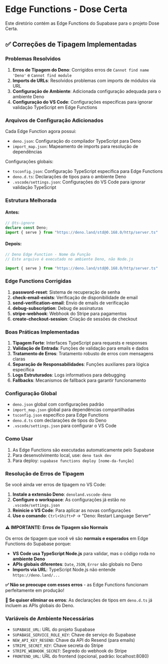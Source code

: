# Edge Functions - Dose Certa

Este diretório contém as Edge Functions do Supabase para o projeto Dose Certa.

## ✅ Correções de Tipagem Implementadas

### Problemas Resolvidos

1. **Erros de Tipagem do Deno**: Corrigidos erros de `Cannot find name 'Deno'` e `Cannot find module`
2. **Imports de URLs**: Resolvidos problemas com imports de módulos via URL
3. **Configuração de Ambiente**: Adicionada configuração adequada para o ambiente Deno
4. **Configuração do VS Code**: Configurações específicas para ignorar validação TypeScript em Edge Functions

### Arquivos de Configuração Adicionados

Cada Edge Function agora possui:
- `deno.json`: Configuração do compilador TypeScript para Deno
- `import_map.json`: Mapeamento de imports para resolução de dependências

Configurações globais:
- `tsconfig.json`: Configuração TypeScript específica para Edge Functions
- `deno.d.ts`: Declarações de tipos para o ambiente Deno
- `.vscode/settings.json`: Configurações do VS Code para ignorar validação TypeScript

### Estrutura Melhorada

#### Antes:
```typescript
// @ts-ignore
declare const Deno;
import { serve } from "https://deno.land/std@0.168.0/http/server.ts"
```

#### Depois:
```typescript
// Deno Edge Function - Nome da Função
// Este arquivo é executado no ambiente Deno, não Node.js

import { serve } from "https://deno.land/std@0.168.0/http/server.ts"
```

### Edge Functions Corrigidas

1. **password-reset**: Sistema de recuperação de senha
2. **check-email-exists**: Verificação de disponibilidade de email
3. **send-verification-email**: Envio de emails de verificação
4. **debug-subscription**: Debug de assinaturas
5. **stripe-webhook**: Webhook do Stripe para pagamentos
6. **create-checkout-session**: Criação de sessões de checkout

### Boas Práticas Implementadas

1. **Tipagem Forte**: Interfaces TypeScript para requests e responses
2. **Validação de Entrada**: Funções de validação para emails e dados
3. **Tratamento de Erros**: Tratamento robusto de erros com mensagens claras
4. **Separação de Responsabilidades**: Funções auxiliares para lógica específica
5. **Logs Estruturados**: Logs informativos para debugging
6. **Fallbacks**: Mecanismos de fallback para garantir funcionamento

### Configuração Global

- `deno.json` global com configurações padrão
- `import_map.json` global para dependências compartilhadas
- `tsconfig.json` específico para Edge Functions
- `deno.d.ts` com declarações de tipos do Deno
- `.vscode/settings.json` para configurar o VS Code

### Como Usar

1. As Edge Functions são executadas automaticamente pelo Supabase
2. Para desenvolvimento local, use: `deno task dev`
3. Para deploy: `supabase functions deploy [nome-da-função]`

### Resolução de Erros de Tipagem

Se você ainda ver erros de tipagem no VS Code:

1. **Instale a extensão Deno**: `denoland.vscode-deno`
2. **Configure o workspace**: As configurações já estão no `.vscode/settings.json`
3. **Reinicie o VS Code**: Para aplicar as novas configurações
4. **Use o comando**: `Ctrl+Shift+P` → "Deno: Restart Language Server"

#### ⚠️ **IMPORTANTE: Erros de Tipagem são Normais**

Os erros de tipagem que você vê são **normais e esperados** em Edge Functions do Supabase porque:

- **VS Code usa TypeScript Node.js** para validar, mas o código roda no **ambiente Deno**
- **APIs globais diferentes**: `Date`, `JSON`, `Error` são globais no Deno
- **Imports via URL**: TypeScript Node.js não entende `https://deno.land/...`

**✅ Não se preocupe com esses erros** - as Edge Functions funcionam perfeitamente em produção!

**🔧 Se quiser eliminar os erros**: As declarações de tipos em `deno.d.ts` já incluem as APIs globais do Deno.

### Variáveis de Ambiente Necessárias

- `SUPABASE_URL`: URL do projeto Supabase
- `SUPABASE_SERVICE_ROLE_KEY`: Chave de serviço do Supabase
- `NEW_API_KEY_RESEND`: Chave da API do Resend (para emails)
- `STRIPE_SECRET_KEY`: Chave secreta do Stripe
- `STRIPE_WEBHOOK_SECRET`: Segredo do webhook do Stripe
- `FRONTEND_URL`: URL do frontend (opcional, padrão: localhost:8080) 